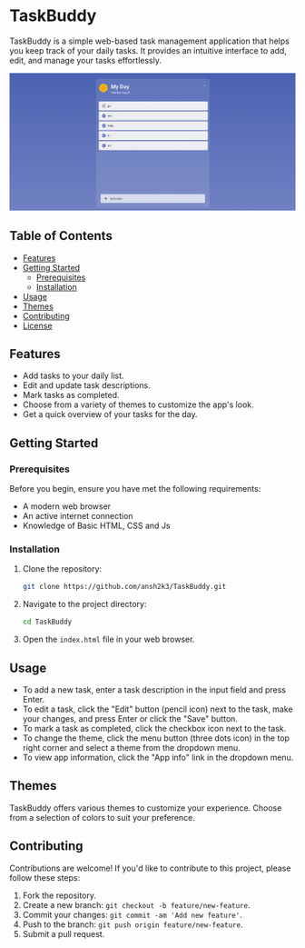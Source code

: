 # TaskBuddy

TaskBuddy is a simple web-based task management application that helps you keep track of your daily tasks. It provides an intuitive interface to add, edit, and manage your tasks effortlessly.

![TaskBuddy Screenshot](./assets/images/example.png)

## Table of Contents

- [Features](#features)
- [Getting Started](#getting-started)
  - [Prerequisites](#prerequisites)
  - [Installation](#installation)
- [Usage](#usage)
- [Themes](#themes)
- [Contributing](#contributing)
- [License](#license)

## Features

- Add tasks to your daily list.
- Edit and update task descriptions.
- Mark tasks as completed.
- Choose from a variety of themes to customize the app's look.
- Get a quick overview of your tasks for the day.

## Getting Started

### Prerequisites

Before you begin, ensure you have met the following requirements:

- A modern web browser
- An active internet connection
- Knowledge of Basic HTML, CSS and Js

### Installation

1. Clone the repository:

   ```bash
   git clone https://github.com/ansh2k3/TaskBuddy.git
   ```

2. Navigate to the project directory:

   ```bash
   cd TaskBuddy
   ```

3. Open the `index.html` file in your web browser.

## Usage

- To add a new task, enter a task description in the input field and press Enter.
- To edit a task, click the "Edit" button (pencil icon) next to the task, make your changes, and press Enter or click the "Save" button.
- To mark a task as completed, click the checkbox icon next to the task.
- To change the theme, click the menu button (three dots icon) in the top right corner and select a theme from the dropdown menu.
- To view app information, click the "App info" link in the dropdown menu.

## Themes

TaskBuddy offers various themes to customize your experience. Choose from a selection of colors to suit your preference.

## Contributing

Contributions are welcome! If you'd like to contribute to this project, please follow these steps:

1. Fork the repository.
2. Create a new branch: `git checkout -b feature/new-feature`.
3. Commit your changes: `git commit -am 'Add new feature'`.
4. Push to the branch: `git push origin feature/new-feature`.
5. Submit a pull request.